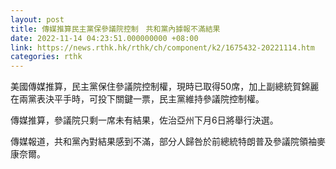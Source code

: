 ```yaml
---
layout: post
title: 傳媒推算民主黨保參議院控制　共和黨內據報不滿結果
date: 2022-11-14 04:23:51.000000000 +08:00
link: https://news.rthk.hk/rthk/ch/component/k2/1675432-20221114.htm
categories: rthk
---
```


美國傳媒推算，民主黨保住參議院控制權，現時已取得50席，加上副總統賀錦麗在兩黨表決平手時，可投下關鍵一票，民主黨維持參議院控制權。

傳媒推算，參議院只剩一席未有結果，佐治亞州下月6日將舉行決選。

傳媒報道，共和黨內對結果感到不滿，部分人歸咎於前總統特朗普及參議院領袖麥康奈爾。
